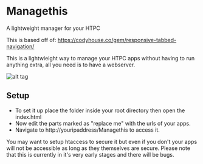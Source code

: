 # Managethis
A lightweight manager for your HTPC

This is based off of: https://codyhouse.co/gem/responsive-tabbed-navigation/

This is a lightwieight way to manage your HTPC apps without having to run anything extra, all you need is to have a webserver.

![alt tag](http://i.imgur.com/ncX2jU3.jpg)

## Setup

- To set it up place the folder inside your root directory then open the index.html
- Now edit the parts marked as "replace me" with the urls of your apps.
- Navigate to http://youripaddress/Managethis to access it.

You may want to setup htaccess to secure it but even if you don't your apps will not be accessible as long as they themselves are secure.
Please note that this is currently in it's very early stages and there will be bugs.
